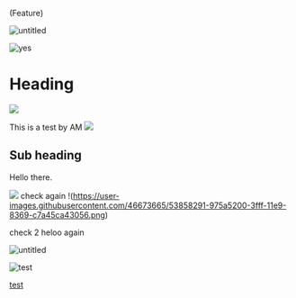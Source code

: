 (Feature)

![untitled](https://user-images.githubusercontent.com/46673665/53858291-975a5200-3fff-11e9-8369-c7a45ca43056.png)


![yes](![untitled](https://user-images.githubusercontent.com/46673665/53858291-975a5200-3fff-11e9-8369-c7a45ca43056.png))
# Heading

![](![untitled](https://user-images.githubusercontent.com/46673665/53858291-975a5200-3fff-11e9-8369-c7a45ca43056.png))

This is a test by AM
![](![untitled](https://user-images.githubusercontent.com/46673665/53858291-975a5200-3fff-11e9-8369-c7a45ca43056.png))
## Sub heading
Hello there.

![](![untitled](https://user-images.githubusercontent.com/46673665/53858291-975a5200-3fff-11e9-8369-c7a45ca43056.png))
check again 
!(https://user-images.githubusercontent.com/46673665/53858291-975a5200-3fff-11e9-8369-c7a45ca43056.png)

check 2
heloo again



![untitled](https://user-images.githubusercontent.com/46673665/53858973-28cac380-4002-11e9-808e-70d4728667b8.jpg)

![test](-images.githubusercontent.com/46673665/53858291-975a5200-3fff-11e9-8369-c7a45ca43056.png)

[test](/home/rise/mosip-projects/wikifi/mosip_dir/AuthN-&-AuthZ-APIs.md)
